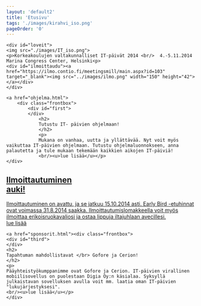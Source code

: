 ```yaml
---
layout: 'default2'
title: 'Etusivu'
tags: './images/kirahvi_iso.png'
pageOrder: '0'
---
```

<div class="pageupper">

	<div id="loveit">
	<img src="./images/IT_iso.png">
	<p>Korkeakoulujen valtakunnalliset IT-päivät 2014 <br/>  4.-5.11.2014 Marina Congress Center, Helsinki<p>
	<div id="ilmoittaudu"><a href="https://ilmo.contio.fi/meetingsmill/main.aspx?id=103" target="_blank"><img src="../images/ilmo.png" width="150" height="42"></a></div>	
	</div>
</div>


<div class="pagelower" class="clearfix">

	<a href="ohjelma.html">
		<div class="frontbox">
			<div id="first">
			</div>
				<h2>
				Tutustu IT- päivien ohjelmaan!
				</h2>
				<p>
				Mukana on vanhaa, uutta ja yllättävää. Nyt voit myös vaikuttaa IT-päivien ohjelmaan. Tutustu ohjelmaluonnokseen, anna palautetta ja tule mukaan tekemään kaikkien aikojen IT-päiviä!
				<br/><u>lue lisää</u></p>
	</div>
</a>

<a href="ilmoittaudu.html">
		<div class="frontbox">
			<div id="second">
				</div>
				<h2>
				Ilmoittautuminen</br> auki!
				</h2>
				<p>
				Ilmoittautuminen on avattu, ja se jatkuu 15.10.2014 asti. Early Bird -etuhinnat ovat voimassa 31.8.2014 saakka. Ilmoittautumislomakkeella voit myös ilmoittaa erikoisruokavaliosi ja ostaa lippuja iltajuhlaan avecillesi.
				<br/><u>lue lisää</u></p>
	</div>
</a>



	<a href="sponsorit.html"><div class="frontbox">
	<div id="third">
	</div>
	<h2>
	Tapahtuman mahdollistavat </br> Gofore ja Cerion! 
	</h2>
	<p>
	Pääyhteistyökumppanimme ovat Gofore ja Cerion. IT-päivien virallinen mobiilisovellus on puolestaan Digia Oy:n käsialaa. Syksyllä julkaistavan sovelluksen avulla voit mm. laatia oman IT-päivien "lukujärjestyksesi".
	<br/><u>lue lisää</u></p>
	</div>
</a>
<!--	<a href="puhujat.html">
<div class="frontbox">
	<div id="first">
	</div>
	<h2>
	Pääyhteistyö-<br/>kumppaneina</br> Gofore ja Cerion! 
	</h2>
	<p>
	Kiitollisena ja ylpeinä toivotamme pääyhteistyökumppanimme</br> Goforen ja Cerionin mukaan tiimiin! Digia Oy puolestaan tekee tapahtuman virallisen mobiiliappsin, joka julkaistaan hieman ennen tapahtumaa. Appsissa pääset tekemään omaa "lukujärjestystäsi". 
	</p>
	</div></a>-->
</div>
